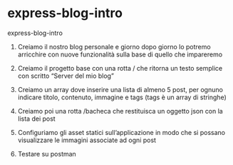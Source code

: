 # express-blog-intro
express-blog-intro


1. Creiamo il nostro blog personale e giorno dopo giorno lo potremo arricchire con nuove funzionalità sulla base di quello che impareremo

2. Creiamo il progetto base con una rotta / che ritorna un testo semplice con scritto “Server del mio blog”

3. Creiamo un array dove inserire una lista di almeno 5 post, per ognuno indicare titolo, contenuto, immagine e tags (tags è un array di stringhe)

4. Creiamo poi una rotta /bacheca che restituisca un oggetto json con la lista dei post

5. Configuriamo gli asset statici sull’applicazione in modo che si possano visualizzare le immagini associate ad ogni post

6. Testare su postman